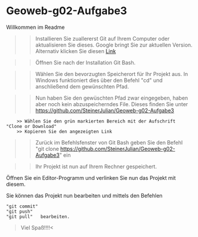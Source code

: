 # Geoweb-g02-Aufgabe3
Willkommen im Readme

>> Installieren Sie zuallererst Git auf Ihrem Computer oder aktualisieren Sie dieses.
	Google bringt Sie zur aktuellen Version. Alternativ klicken Sie diesen <a href="https://git-scm.com/downloads">Link</a>

>> Öffnen Sie nach der Installation Git Bash.

>> Wählen Sie den bevorzugten Speicherort für Ihr Projekt aus.
	In Windows funktioniert dies über den Befehl "cd" und anschließend dem gewünschten Pfad.

>> Nun haben Sie den gewüschten Pfad zwar eingegeben, haben aber noch kein abzuspeicherndes File.
	Dieses finden Sie unter https://github.com/SteinerJulian/Geoweb-g02-Aufgabe3

		>> Wählen Sie den grün markierten Bereich mit der Aufschrift "Clone or Download"
		>> Kopieren Sie den angezeigten Link

>> Zurück im Befehlsfenster von Git Bash geben Sie den Befehl
	"git clone https://github.com/SteinerJulian/Geoweb-g02-Aufgabe3" ein

>> Ihr Projekt ist nun auf Ihrem Rechner gespeichert.

Öffnen Sie ein Editor-Programm und verlinken Sie nun das Projekt mit diesem.

Sie können das Projekt nun bearbeiten und mittels den Befehlen

	"git commit"
	"git push"
	"git pull"   bearbeiten.

>Viel Spaß!!!!<
